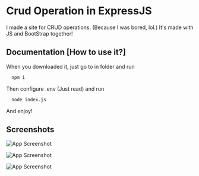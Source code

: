 
# Crud Operation in ExpressJS

I made a site for CRUD operations. (Because I was bored, lol.)
It's made with JS and BootStrap together!

## Documentation [How to use it?]

When you downloaded it, just go to in folder and run



```bash
  npm i
```

Then configure .env (Just read) and run

```bash
  node index.js
```

And enjoy!
## Screenshots

![App Screenshot](https://imgur.com/ljPtN5J.jpg)

![App Screenshot](https://imgur.com/bInLnRX.jpg)

![App Screenshot](https://imgur.com/yflQlMq.jpg)
